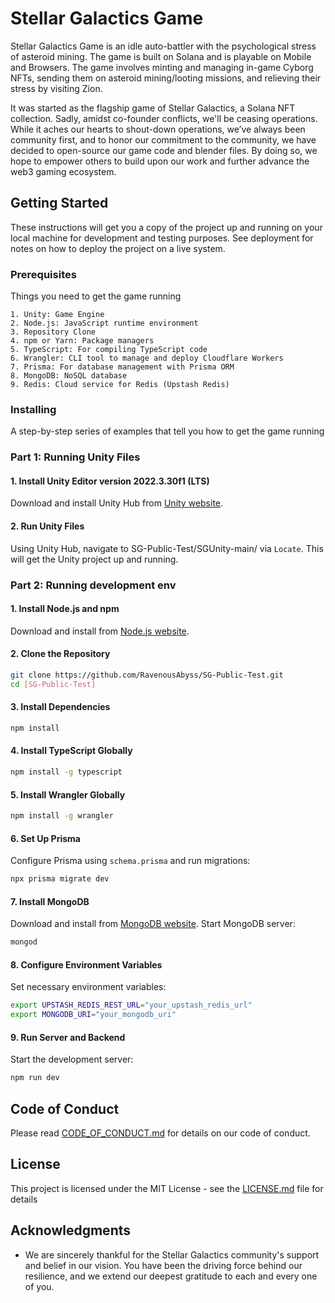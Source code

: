 # Stellar Galactics Game

Stellar Galactics Game is an idle auto-battler with the psychological stress of asteroid mining. The game is built on Solana and is playable on Mobile and Browsers. The game involves minting and managing in-game Cyborg NFTs, sending them on asteroid mining/looting missions, and relieving their stress by visiting Zion. 

It was started as the flagship game of Stellar Galactics, a Solana NFT collection. Sadly, amidst co-founder conflicts, we'll be ceasing operations. While it aches our hearts to shout-down operations, we’ve always been community first, and to honor our commitment to the community, we have decided to open-source our game code and blender files. By doing so, we hope to empower others to build upon our work and further advance the web3 gaming ecosystem.


## Getting Started

These instructions will get you a copy of the project up and running on your local machine for development and testing purposes. See deployment for notes on how to deploy the project on a live system.

### Prerequisites

Things you need to get the game running

```
1. Unity: Game Engine
2. Node.js: JavaScript runtime environment
3. Repository Clone
4. npm or Yarn: Package managers
5. TypeScript: For compiling TypeScript code
6. Wrangler: CLI tool to manage and deploy Cloudflare Workers
7. Prisma: For database management with Prisma ORM
8. MongoDB: NoSQL database
9. Redis: Cloud service for Redis (Upstash Redis)
```

### Installing

A step-by-step series of examples that tell you how to get the game running

### Part 1: Running Unity Files
#### 1. Install Unity Editor version 2022.3.30f1 (LTS)
Download and install Unity Hub from [Unity website](https://unity.com/download).

#### 2. Run Unity Files
Using Unity Hub, navigate to SG-Public-Test/SGUnity-main/ via `Locate`. This will get the Unity project up and running.


### Part 2: Running development env
#### 1. Install Node.js and npm
Download and install from [Node.js website](https://nodejs.org/).

#### 2. Clone the Repository
```sh
git clone https://github.com/RavenousAbyss/SG-Public-Test.git
cd [SG-Public-Test]
```

#### 3. Install Dependencies
```sh
npm install
```

#### 4. Install TypeScript Globally
```sh
npm install -g typescript
```

#### 5. Install Wrangler Globally
```sh
npm install -g wrangler
```

#### 6. Set Up Prisma
Configure Prisma using `schema.prisma` and run migrations:
```sh
npx prisma migrate dev
```

#### 7. Install MongoDB
Download and install from [MongoDB website](https://www.mongodb.com/try/download/community). 
Start MongoDB server:
```sh
mongod
```

#### 8. Configure Environment Variables
Set necessary environment variables:
```sh
export UPSTASH_REDIS_REST_URL="your_upstash_redis_url"
export MONGODB_URI="your_mongodb_uri"
```

#### 9. Run Server and Backend
Start the development server:
```sh
npm run dev
```


## Code of Conduct

Please read [CODE_OF_CONDUCT.md](CODE_OF_CONDUCT.md) for details on our code of conduct.


## License

This project is licensed under the MIT License - see the [LICENSE.md](LICENSE.md) file for details

## Acknowledgments

*  We are sincerely thankful for the Stellar Galactics community's support and belief in our vision. You have been the driving force behind our resilience, and we extend our deepest gratitude to each and every one of you.

